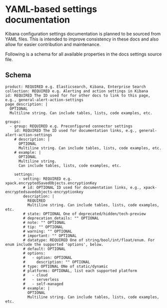 # YAML-based settings documentation

Kibana configuration settings documentation is planned to be sourced from YAML files. This is intended to improve consistency in these docs and also allow for easier contribution and maintenance.

Following is a schema for all available properties in the docs settings source file.

## Schema

```
product: REQUIRED e.g. Elasticsearch, Kibana, Enterprise Search
collection: REQUIRED e.g. Alerting and action settings in Kibana
id: REQUIRED The ID used for for other docs to link to this page, e.g., general-alert-action-settings
page_description: |
  OPTIONAL
  Multiline string. Can include tables, lists, code examples, etc.

groups:
  - group: REQUIRED e.g. Preconfigured connector settings
    id: REQUIRED The ID used for documentation links, e.g., general-alert-action-settings
    # description: |
      OPTIONAL
      Multiline string. Can include tables, lists, code examples, etc.
    # example: |
      OPTIONAL
      Multiline string.
      Can include tables, lists, code examples, etc.      

    settings:
      - setting: REQUIRED e.g. xpack.encryptedSavedObjects.encryptionKey
        # id: OPTIONAL ID used for documentation links, e.g., xpack-encryptedsavedobjects-encryptionkey
        description: |
          REQUIRED
          Multiline string. Can include tables, lists, code examples, etc.
        # state: OPTIONAL One of deprecated/hidden/tech-preview
        # deprecation_details: "" OPTIONAL
        # note: "" OPTIONAL
        # tip: "" OPTIONAL
        # warning: "" OPTIONAL
        # important: "" OPTIONAL
        # datatype: REQUIRED One of string/bool/int/float/enum. For enum include the supported 'options', below.
        # default: OPTIONAL
        # options:
        #   - option: OPTIONAL
        #     description: "" OPTIONAL
        # type: OPTIONAL ONe of static/dynamic
        # platforms: OPTIONAL, list each supported platform
        #   - cloud
        #   - serverless
        #   - self-managed
        # example: |
          OPTIONAL
          Multiline string. Can include tables, lists, code examples, etc.
```
